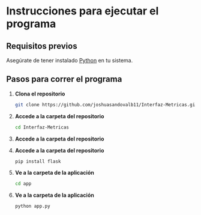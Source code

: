 # Instrucciones para ejecutar el programa

## Requisitos previos

Asegúrate de tener instalado [Python](https://www.python.org/) en tu sistema.

## Pasos para correr el programa

1. **Clona el repositorio**

   ```sh
   git clone https://github.com/joshuasandovalb11/Interfaz-Metricas.git

2. **Accede a la carpeta del repositorio**

   ```sh
   cd Interfaz-Metricas

3. **Accede a la carpeta del repositorio**

4. **Accede a la carpeta del repositorio**

   ```sh
   pip install flask

5. **Ve a la carpeta de la aplicación**

   ```sh
   cd app

6. **Ve a la carpeta de la aplicación**

   ```sh
   python app.py
